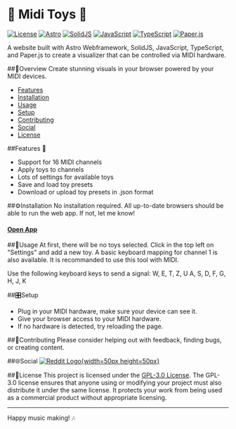 # 🎵 Midi Toys 🎵 

[![License](https://img.shields.io/badge/License-GPL--3.0-blue.svg)](LICENSE)
[![Astro](https://img.shields.io/badge/Astro-🚀-red.svg)](https://astro.build/)
[![SolidJS](https://img.shields.io/badge/SolidJS-💚-4DCD51.svg)](https://www.solidjs.com/)
[![JavaScript](https://img.shields.io/badge/JavaScript-🟡-F7DF1E.svg)](https://developer.mozilla.org/en-US/docs/Web/JavaScript)
[![TypeScript](https://img.shields.io/badge/TypeScript-🔷-007ACC.svg)](https://www.typescriptlang.org/)
[![Paper.js](https://img.shields.io/badge/Paper.js-🖤-black.svg)](http://paperjs.org/)

A website built with Astro Webframework, SolidJS, JavaScript, TypeScript, and Paper.js to create a visualizer that can be controlled via MIDI hardware.

##📖Overview
Create stunning visuals in your browser powered by your MIDI devices.

- [Features](#features)
- [Installation](#installation)
- [Usage](#usage)
- [Setup](#setup)
- [Contributing](#contributing)
- [Social](#social)
- [License](#license)



##Features 🚀
- Support for 16 MIDI channels
- Apply toys to channels
- Lots of settings for available toys
- Save and load toy presets
- Download or upload toy presets in .json format

##⚙️Installation
No installation required. All up-to-date browsers should be able to run the web app. If not, let me know!

#### [Open App](https://artibex.github.io/MidiToys/)

##🎹Usage
At first, there will be no toys selected. Click in the top left on "Settings" and add a new toy.
A basic keyboard mapping for channel 1 is also available. It is recommanded to use this tool with MIDI.

Use the following keyboard keys to send a signal:
W, E, T, Z, U
A, S, D, F, G, H, J, K

##🎛️Setup
- Plug in your MIDI hardware, make sure your device can see it.
- Give your browser access to your MIDI hardware.
- If no hardware is detected, try reloading the page.

##🤝Contributing
Please consider helping out with feedback, finding bugs, or creating content.

##🌐Social
[![Reddit Logo](https://www.redditstatic.com/about/assets/reddit-logo.png){width=50px height=50px}](https://www.reddit.com/r/miditoys/)

##📄License
This project is licensed under the [GPL-3.0 License](LICENSE). The GPL-3.0 license ensures that anyone using or modifying your project must also distribute it under the same license. It protects your work from being used as a commercial product without appropriate licensing.

---

Happy music making! 🎶
